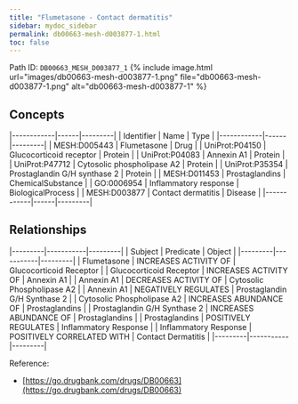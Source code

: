 ```yaml
---
title: "Flumetasone - Contact dermatitis"
sidebar: mydoc_sidebar
permalink: db00663-mesh-d003877-1.html
toc: false 
---
```



Path ID: `DB00663_MESH_D003877_1`
{% include image.html url="images/db00663-mesh-d003877-1.png" file="db00663-mesh-d003877-1.png" alt="db00663-mesh-d003877-1" %}

## Concepts

|------------|------|---------|
| Identifier | Name | Type    |
|------------|------|---------|
| MESH:D005443 | Flumetasone | Drug |
| UniProt:P04150 | Glucocorticoid receptor | Protein |
| UniProt:P04083 | Annexin A1 | Protein |
| UniProt:P47712 | Cytosolic phospholipase A2 | Protein |
| UniProt:P35354 | Prostaglandin G/H synthase 2 | Protein |
| MESH:D011453 | Prostaglandins | ChemicalSubstance |
| GO:0006954 | Inflammatory response | BiologicalProcess |
| MESH:D003877 | Contact dermatitis | Disease |
|------------|------|---------|

## Relationships

|---------|-----------|---------|
| Subject | Predicate | Object  |
|---------|-----------|---------|
| Flumetasone | INCREASES ACTIVITY OF | Glucocorticoid Receptor |
| Glucocorticoid Receptor | INCREASES ACTIVITY OF | Annexin A1 |
| Annexin A1 | DECREASES ACTIVITY OF | Cytosolic Phospholipase A2 |
| Annexin A1 | NEGATIVELY REGULATES | Prostaglandin G/H Synthase 2 |
| Cytosolic Phospholipase A2 | INCREASES ABUNDANCE OF | Prostaglandins |
| Prostaglandin G/H Synthase 2 | INCREASES ABUNDANCE OF | Prostaglandins |
| Prostaglandins | POSITIVELY REGULATES | Inflammatory Response |
| Inflammatory Response | POSITIVELY CORRELATED WITH | Contact Dermatitis |
|---------|-----------|---------|

Reference: 
  - [https://go.drugbank.com/drugs/DB00663](https://go.drugbank.com/drugs/DB00663)
